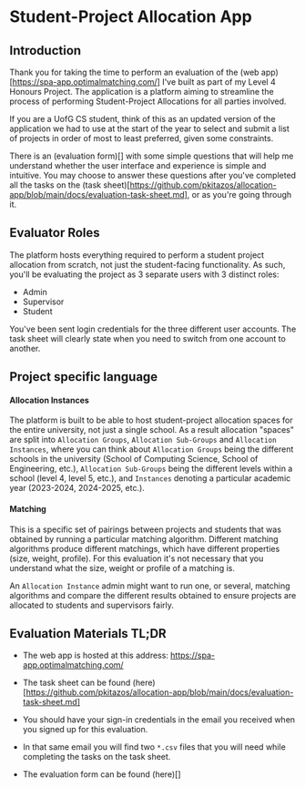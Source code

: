 # Student-Project Allocation App

## Introduction

Thank you for taking the time to perform an evaluation of the (web app)[https://spa-app.optimalmatching.com/] I've built as part of my Level 4 Honours Project. The application is a platform aiming to streamline the process of performing Student-Project Allocations for all parties involved.

If you are a UofG CS student, think of this as an updated version of the application we had to use at the start of the year to select and submit a list of projects in order of most to least preferred, given some constraints.

There is an (evaluation form)[] with some simple questions that will help me understand whether the user interface and experience is simple and intuitive. You may choose to answer these questions after you've completed all the tasks on the (task sheet)[https://github.com/pkitazos/allocation-app/blob/main/docs/evaluation-task-sheet.md], or as you're going through it.

## Evaluator Roles

The platform hosts everything required to perform a student project allocation from scratch, not just the student-facing functionality. As such, you'll be evaluating the project as 3 separate users with 3 distinct roles:

- Admin
- Supervisor
- Student

You've been sent login credentials for the three different user accounts. The task sheet will clearly state when you need to switch from one account to another.

## Project specific language

#### Allocation Instances

The platform is built to be able to host student-project allocation spaces for the entire university, not just a single school. As a result allocation "spaces" are split into `Allocation Groups`, `Allocation Sub-Groups` and `Allocation Instances`, where you can think about `Allocation Groups` being the different schools in the university (School of Computing Science, School of Engineering, etc.), `Allocation Sub-Groups` being the different levels within a school (level 4, level 5, etc.), and `Instances` denoting a particular academic year (2023-2024, 2024-2025, etc.).

#### Matching

This is a specific set of pairings between projects and students that was obtained by running a particular matching algorithm. Different matching algorithms produce different matchings, which have different properties (size, weight, profile). For this evaluation it's not necessary that you understand what the size, weight or profile of a matching is.

An `Allocation Instance` admin might want to run one, or several, matching algorithms and compare the different results obtained to ensure projects are allocated to students and supervisors fairly.

## Evaluation Materials TL;DR

- The web app is hosted at this address: https://spa-app.optimalmatching.com/

- The task sheet can be found (here)[https://github.com/pkitazos/allocation-app/blob/main/docs/evaluation-task-sheet.md]

- You should have your sign-in credentials in the email you received when you signed up for this evaluation.

- In that same email you will find two `*.csv` files that you will need while completing the tasks on the task sheet.

- The evaluation form can be found (here)[]
